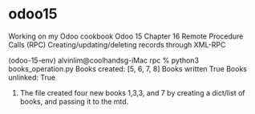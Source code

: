 # odoo15
Working on my Odoo cookbook
Odoo 15 Chapter 16 Remote Procedure Calls (RPC)
Creating/updating/deleting records through XML-RPC


(odoo-15-env) alvinlim@coolhandsg-iMac rpc % python3 books_operation.py
Books created: [5, 6, 7, 8]
Books written True
Books unlinked: True

1.  The file created four new books 1,3,3, and 7 by creating a dict/list of books, and passing it to the mtd.